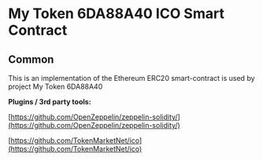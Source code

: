 # My Token 6DA88A40 ICO Smart Contract

## Common

This is an implementation of the Ethereum ERC20 smart-contract is used by project My Token 6DA88A40

<b>Plugins / 3rd party tools:</b>

[https://github.com/OpenZeppelin/zeppelin-solidity/](https://github.com/OpenZeppelin/zeppelin-solidity/)

[https://github.com/TokenMarketNet/ico](https://github.com/TokenMarketNet/ico)